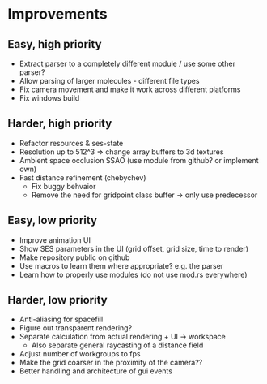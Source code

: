 # Improvements

## Easy, high priority

- Extract parser to a completely different module / use some other parser?
- Allow parsing of larger molecules - different file types
- Fix camera movement and make it work across different platforms
- Fix windows build

## Harder, high priority

- Refactor resources & ses-state
- Resolution up to 512^3 => change array buffers to 3d textures
- Ambient space occlusion SSAO (use module from github? or implement own)
- Fast distance refinement (chebychev)
  - Fix buggy behvaior
  - Remove the need for gridpoint class buffer -> only use predecessor

## Easy, low priority

- Improve animation UI
- Show SES parameters in the UI (grid offset, grid size, time to render)
- Make repository public on github
- Use macros to learn them where appropriate? e.g. the parser
- Learn how to properly use modules (do not use mod.rs everywhere)

## Harder, low priority

- Anti-aliasing for spacefill
- Figure out transparent rendering?
- Separate calculation from actual rendering + UI -> workspace
  - Also separate general raycasting of a distance field
- Adjust number of workgroups to fps
- Make the grid coarser in the proximity of the camera??
- Better handling and architecture of gui events
